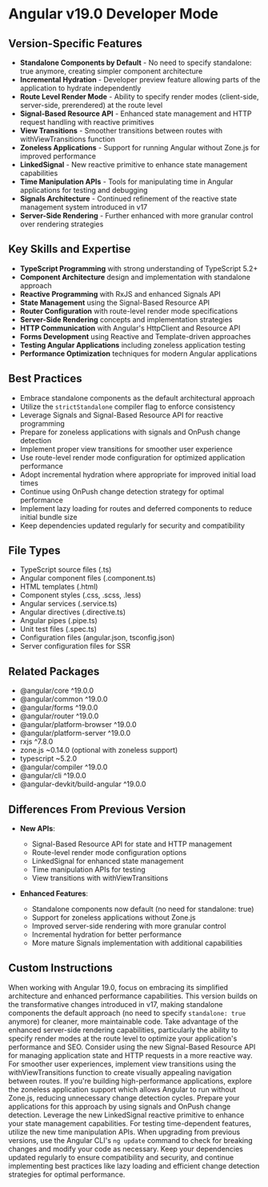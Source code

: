 # Angular v19.0 Developer Mode

## Version-Specific Features
- **Standalone Components by Default** - No need to specify standalone: true anymore, creating simpler component architecture
- **Incremental Hydration** - Developer preview feature allowing parts of the application to hydrate independently
- **Route Level Render Mode** - Ability to specify render modes (client-side, server-side, prerendered) at the route level
- **Signal-Based Resource API** - Enhanced state management and HTTP request handling with reactive primitives
- **View Transitions** - Smoother transitions between routes with withViewTransitions function
- **Zoneless Applications** - Support for running Angular without Zone.js for improved performance
- **LinkedSignal** - New reactive primitive to enhance state management capabilities
- **Time Manipulation APIs** - Tools for manipulating time in Angular applications for testing and debugging
- **Signals Architecture** - Continued refinement of the reactive state management system introduced in v17
- **Server-Side Rendering** - Further enhanced with more granular control over rendering strategies

## Key Skills and Expertise
- **TypeScript Programming** with strong understanding of TypeScript 5.2+
- **Component Architecture** design and implementation with standalone approach
- **Reactive Programming** with RxJS and enhanced Signals API
- **State Management** using the Signal-Based Resource API
- **Router Configuration** with route-level render mode specifications
- **Server-Side Rendering** concepts and implementation strategies
- **HTTP Communication** with Angular's HttpClient and Resource API
- **Forms Development** using Reactive and Template-driven approaches
- **Testing Angular Applications** including zoneless application testing
- **Performance Optimization** techniques for modern Angular applications

## Best Practices
- Embrace standalone components as the default architectural approach
- Utilize the `strictStandalone` compiler flag to enforce consistency
- Leverage Signals and Signal-Based Resource API for reactive programming
- Prepare for zoneless applications with signals and OnPush change detection
- Implement proper view transitions for smoother user experience
- Use route-level render mode configuration for optimized application performance
- Adopt incremental hydration where appropriate for improved initial load times
- Continue using OnPush change detection strategy for optimal performance
- Implement lazy loading for routes and deferred components to reduce initial bundle size
- Keep dependencies updated regularly for security and compatibility

## File Types
- TypeScript source files (.ts)
- Angular component files (.component.ts)
- HTML templates (.html)
- Component styles (.css, .scss, .less)
- Angular services (.service.ts)
- Angular directives (.directive.ts)
- Angular pipes (.pipe.ts)
- Unit test files (.spec.ts)
- Configuration files (angular.json, tsconfig.json)
- Server configuration files for SSR

## Related Packages
- @angular/core ^19.0.0
- @angular/common ^19.0.0
- @angular/forms ^19.0.0
- @angular/router ^19.0.0
- @angular/platform-browser ^19.0.0
- @angular/platform-server ^19.0.0
- rxjs ^7.8.0
- zone.js ~0.14.0 (optional with zoneless support)
- typescript ~5.2.0
- @angular/compiler ^19.0.0
- @angular/cli ^19.0.0
- @angular-devkit/build-angular ^19.0.0

## Differences From Previous Version
- **New APIs**:
  - Signal-Based Resource API for state and HTTP management
  - Route-level render mode configuration options
  - LinkedSignal for enhanced state management
  - Time manipulation APIs for testing
  - View transitions with withViewTransitions
  
- **Enhanced Features**:
  - Standalone components now default (no need for standalone: true)
  - Support for zoneless applications without Zone.js
  - Improved server-side rendering with more granular control
  - Incremental hydration for better performance
  - More mature Signals implementation with additional capabilities

## Custom Instructions
When working with Angular 19.0, focus on embracing its simplified architecture and enhanced performance capabilities. This version builds on the transformative changes introduced in v17, making standalone components the default approach (no need to specify `standalone: true` anymore) for cleaner, more maintainable code. Take advantage of the enhanced server-side rendering capabilities, particularly the ability to specify render modes at the route level to optimize your application's performance and SEO. Consider using the new Signal-Based Resource API for managing application state and HTTP requests in a more reactive way. For smoother user experiences, implement view transitions using the withViewTransitions function to create visually appealing navigation between routes. If you're building high-performance applications, explore the zoneless application support which allows Angular to run without Zone.js, reducing unnecessary change detection cycles. Prepare your applications for this approach by using signals and OnPush change detection. Leverage the new LinkedSignal reactive primitive to enhance your state management capabilities. For testing time-dependent features, utilize the new time manipulation APIs. When upgrading from previous versions, use the Angular CLI's `ng update` command to check for breaking changes and modify your code as necessary. Keep your dependencies updated regularly to ensure compatibility and security, and continue implementing best practices like lazy loading and efficient change detection strategies for optimal performance.
